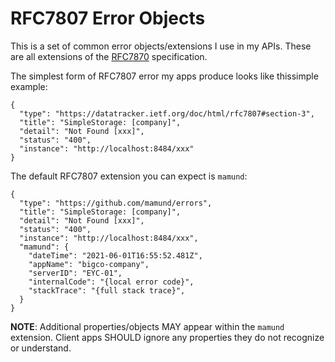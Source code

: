 # RFC7807 Error Objects


This is a set of common error objects/extensions I use in my APIs. These are all extensions of the [RFC7870](https://datatracker.ietf.org/doc/html/rfc7807) specification.

The simplest form of RFC7807 error my apps produce looks like thissimple example:

```
{
  "type": "https://datatracker.ietf.org/doc/html/rfc7807#section-3",
  "title": "SimpleStorage: [company]",
  "detail": "Not Found [xxx]",
  "status": "400",
  "instance": "http://localhost:8484/xxx"
}
```

The default RFC7807 extension you can expect is `mamund`:

```
{
  "type": "https://github.com/mamund/errors",
  "title": "SimpleStorage: [company]",
  "detail": "Not Found [xxx]",
  "status": "400",
  "instance": "http://localhost:8484/xxx",
  "mamund": {
    "dateTime": "2021-06-01T16:55:52.481Z",
    "appName": "bigco-company",
    "serverID": "EYC-01",
    "internalCode": "{local error code}",
    "stackTrace": "{full stack trace}",
  }
}
```
**NOTE**: Additional properties/objects MAY appear within the `mamund` extension. Client apps SHOULD ignore any properties they do not recognize or understand. 
